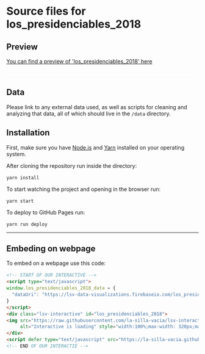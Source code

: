 Source files for los_presidenciables_2018
=====

## Preview

[You can find a preview of 'los_presidenciables_2018' here](https://la-silla-vacia.github.io/los_presidenciables_2018)

![](https://raw.githubusercontent.com/la-silla-vacia/los_presidenciables_2018/master/screenshot.png)

## Data
Please link to any external data used, as well as scripts for cleaning and analyzing that data, all of which should live in the `/data` directory.

## Installation
First, make sure you have [Node.js](https://nodejs.org/) and [Yarn](https://yarnpkg.com/en/) installed on your operating system.

After cloning the repository run inside the directory:
```
yarn install
```

To start watching the project and opening in the browser run:
```
yarn start
```

To deploy to GitHub Pages run:
```
yarn run deploy
```

---

## Embeding on webpage
To embed on a webpage use this code:
```html
<!-- START OF OUR INTERACTIVE -->
<script type="text/javascript">
window.los_presidenciables_2018_data = {
  "dataUri": "https://lsv-data-visualizations.firebaseio.com/los_presidenciables_2018.json"
}
</script>
<div class="lsv-interactive" id="los_presidenciables_2018">
<img src="https://raw.githubusercontent.com/la-silla-vacia/lsv-interactive/master/misc/lsvi-loading.gif"
     alt="Interactive is loading" style="width:100%;max-width: 320px;margin: 4em auto;display: block;">
</div>
<script defer type="text/javascript" src="https://la-silla-vacia.github.io/los_presidenciables_2018/script.js"></script>
<!-- END OF OUR INTERACTIE -->
```